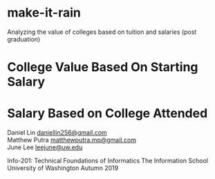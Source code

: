 # make-it-rain
Analyzing the value of colleges based on tuition and salaries (post graduation)

# College Value Based On Starting Salary
# Salary Based on College Attended

Daniel Lin daniellin256@gmail.com  
Matthew Putra matthewputra.mp@gmail.com  
June Lee leejune@uw.edu  

Info-201: Technical Foundations of Informatics
The Information School
University of Washington
Autumn 2019
